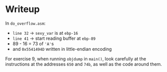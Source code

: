 # Writeup 

In `do_overflow.asm`:
   - `line 32` -> `sexy_var` is at `ebp-16`
   - `line 41` -> start reading buffer at `ebp-89`
   - 89 - 16 = 73 of `'A'`s
   - and `0x5541494D` written in little-endian encoding

For exercise 9, when running `objdump` in `main()`, look carefully at the instructions at the addresses `650` and `74b`, as well as the code around them.